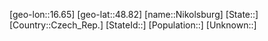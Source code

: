 ﻿---
location: [48.82,16.65]
type: City
tags:
- geo/City


SpocWebEntityId: 32920
isDeleted: false
confidential: public

---
[geo-lon::16.65]
[geo-lat::48.82]
[name::Nikolsburg]
[State::]
[Country::Czech_Rep.]
[StateId::]
[Population::]
[Unknown::]

